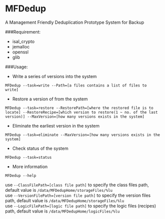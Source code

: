 # MFDedup
A Management Friendly Deduplication Prototype System for Backup

###Requirement:
+ isal_crypto
+ jemalloc
+ openssl
+ glib

###Usage:

+ Write a series of versions into the system
```
MFDedup --task=write --Path=[a files contains a list of files to write]
```
+ Restore a version of from the system
```
MFDedup --task=restore --RestorePath=[where the restored file is to locate] --RestoreRecipe=[which version to restore(1 ~ no. of the last version)] --MaxVersion=[how many versions exists in the system]
```
+ Eliminate the earliest version in the system
```
MFDedup --task=eliminate --MaxVersion=[how many versions exists in the system]
```
+ Check status of the system
```
MFDedup --task=status
```
+ More information
```
MFDedup --help
```

use ```--ClassFilePath=[class file path]``` to specify the class files path, default value is ```/data/MFDedupHome/storageFiles/%lu```  
use ```--VersionFilePath=[version file path]``` to specify the version files path, default value is ```/data/MFDedupHome/storageFiles/%lu```  
use ```--LogicFilePath=[logic file path]``` to specify the logic files (recipes) path, default value is ```/data/MFDedupHome/logicFiles/%lu```


